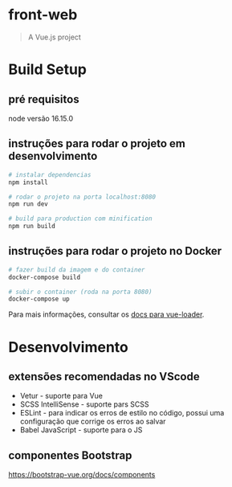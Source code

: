 # front-web

> A Vue.js project

# Build Setup

## pré requisitos

node versão 16.15.0

## instruções para rodar o projeto em desenvolvimento

``` bash
# instalar dependencias
npm install

# rodar o projeto na porta localhost:8080
npm run dev

# build para production com minification
npm run build
```

## instruções para rodar o projeto no Docker

``` bash
# fazer build da imagem e do container
docker-compose build

# subir o container (roda na porta 8080)
docker-compose up

```



Para mais informações, consultar os [docs para vue-loader](http://vuejs.github.io/vue-loader).

# Desenvolvimento

## extensões recomendadas no VScode

- Vetur - suporte para Vue
- SCSS IntelliSense - suporte pars SCSS
- ESLint - para indicar os erros de estilo no código, possui uma configuração que corrige os erros ao salvar
- Babel JavaScript - suporte para o JS

## componentes Bootstrap

https://bootstrap-vue.org/docs/components


